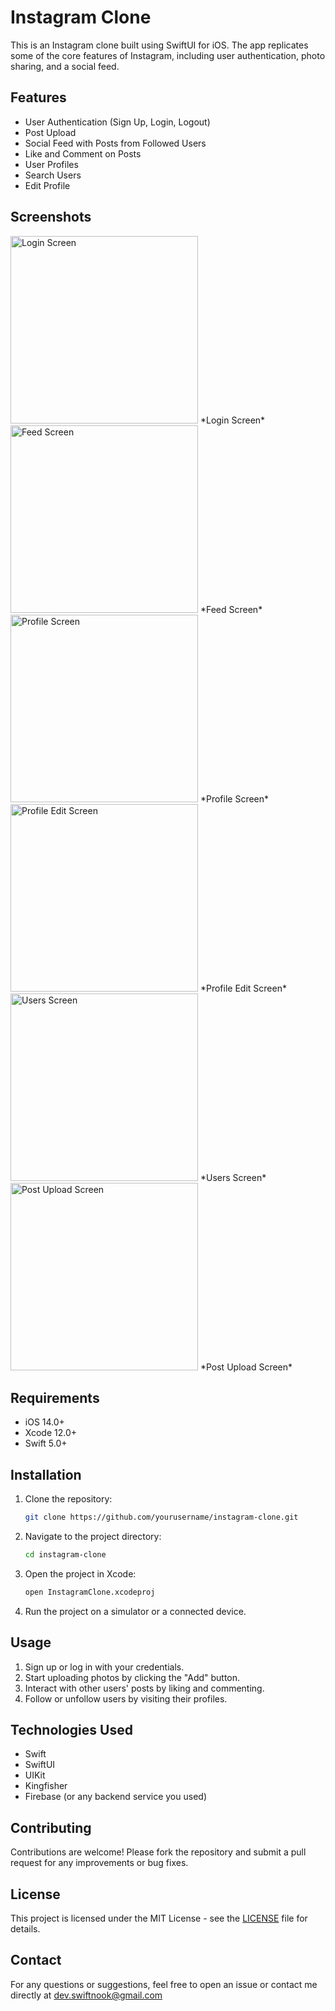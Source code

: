 # Instagram Clone

This is an Instagram clone built using SwiftUI for iOS. The app replicates some of the core features of Instagram, including user authentication, photo sharing, and a social feed.

## Features

- User Authentication (Sign Up, Login, Logout)
- Post Upload 
- Social Feed with Posts from Followed Users
- Like and Comment on Posts
- User Profiles
- Search Users
- Edit Profile

## Screenshots

<img src="./Instagram/ScreenShots/login.png" alt="Login Screen" width="300"/>
*Login Screen*

<img src="./Instagram/ScreenShots/feed.png" alt="Feed Screen" width="300"/>
*Feed Screen*

<img src="./Instagram/ScreenShots/profile.png" alt="Profile Screen" width="300"/>
*Profile Screen*

<img src="./Instagram/ScreenShots/profile_edit.png" alt="Profile Edit Screen" width="300"/>
*Profile Edit Screen*

<img src="./Instagram/ScreenShots/users.png" alt="Users Screen" width="300"/>
*Users Screen*

<img src="./Instagram/ScreenShots/upload.png" alt="Post Upload Screen" width="300"/>
*Post Upload Screen*

## Requirements

- iOS 14.0+
- Xcode 12.0+
- Swift 5.0+

## Installation

1. Clone the repository:
    ```bash
    git clone https://github.com/yourusername/instagram-clone.git
    ```
2. Navigate to the project directory:
    ```bash
    cd instagram-clone
    ```
3. Open the project in Xcode:
    ```bash
    open InstagramClone.xcodeproj
    ```
4. Run the project on a simulator or a connected device.

## Usage

1. Sign up or log in with your credentials.
2. Start uploading photos by clicking the "Add" button.
3. Interact with other users' posts by liking and commenting.
4. Follow or unfollow users by visiting their profiles.

## Technologies Used

- Swift
- SwiftUI
- UIKit
- Kingfisher
- Firebase (or any backend service you used)
  

## Contributing

Contributions are welcome! Please fork the repository and submit a pull request for any improvements or bug fixes.

## License

This project is licensed under the MIT License - see the [LICENSE](LICENSE) file for details.

## Contact

For any questions or suggestions, feel free to open an issue or contact me directly at dev.swiftnook@gmail.com
